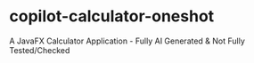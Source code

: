 # copilot-calculator-oneshot
A JavaFX Calculator Application - Fully AI Generated &amp; Not Fully Tested/Checked
